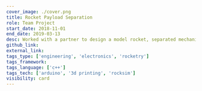 ```yaml
---
cover_image: ./cover.png
title: Rocket Payload Separation
role: Team Project
start_date: 2018-11-01
end_date: 2019-03-13
desc: Worked with a partner to design a model rocket, separated mechanically to achieve a target apogee. Presented at the Tidewater Science Fair.
github_link: 
external_link: 
tags_type: ['engineering', 'electronics', 'rocketry']
tags_framework: 
tags_language: ['c++']
tags_tech: ['arduino', '3d printing', 'rocksim']
visibility: card
---
```

